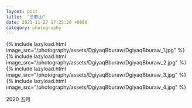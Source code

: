 ```yaml
---
layout: post
title:  "合歡山"
date: 2021-11-27 17:25:20 +0800
category: photography
---
```


{% include lazyload.html image_src="/photography/assets/DgiyaqBburaw/DgiyaqBburaw_1.jpg" %}
{% include lazyload.html image_src="/photography/assets/DgiyaqBburaw/DgiyaqBburaw_2.jpg" %}
{% include lazyload.html image_src="/photography/assets/DgiyaqBburaw/DgiyaqBburaw_3.jpg" %}
{% include lazyload.html image_src="/photography/assets/DgiyaqBburaw/DgiyaqBburaw_4.jpg" %}

2020 五月
